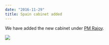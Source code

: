 ```yaml
---
date: "2016-11-29"
title: Spain cabinet added
---
```


We have added the new cabinet under [PM Rajoy](http://www.parlgov.org/explore/esp/cabinet/2016-10-29/?sources=false).

![](/images/parliament-sweden.jpg)
